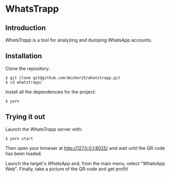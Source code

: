 # WhatsTrapp

## Introduction
*WhatsTrapp* is a tool for analyzing and dumping WhatsApp accounts.

## Installation

Clone the repository:
```
$ git clone git@github.com:Wicker25/whatstrapp.git
$ cd whatstrapp/
```

Install all the dependencies for the project:
```
$ yarn
```

## Trying it out

Launch the *WhatsTrapp* server with:
```
$ yarn start
```

Then open your browser at http://127.0.0.1:8025/ and wait until the QR code has been loaded.

Launch the target's *WhatsApp* and, from the main menu, select "WhatsApp Web". Finally, take a picture of the QR code and get profit!
